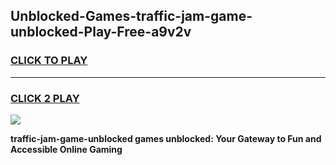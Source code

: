 
## Unblocked-Games-traffic-jam-game-unblocked-Play-Free-a9v2v
<h3>
<a href="https://premium76.site?title=traffic-jam-game-unblocked&ref=21A">CLICK TO PLAY</a></h3>
<hr>

<h3>
<a href="https://premium76.site?title=traffic-jam-game-unblocked&ref=21A">CLICK 2 PLAY</a>
  
</h3>

<a href="https://premium76.site?title=traffic-jam-game-unblocked&ref=21A"><img src="https://clearcache.store/games.png"></a>


**traffic-jam-game-unblocked games unblocked: Your Gateway to Fun and Accessible Online Gaming**
